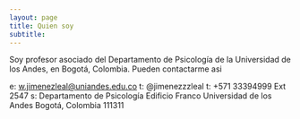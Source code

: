 ```yaml
---
layout: page
title: Quien soy
subtitle: 
---
```


Soy profesor asociado del Departamento de Psicología de la Universidad de los Andes, en Bogotá, Colombia. Pueden contactarme asi 

e: w.jimenezleal@uniandes.edu.co
t: @jimenezzzleal
t: +571 33394999 Ext 2547
s: Departamento de Psicología
   Edificio Franco
   Universidad de los Andes 
   Bogotá, Colombia
   111311


